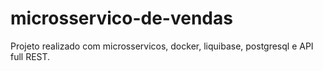 # microsservico-de-vendas
Projeto realizado com microsservicos, docker, liquibase, postgresql e API full REST.
